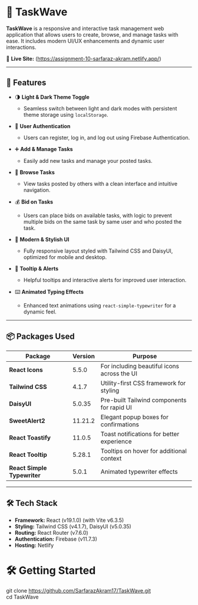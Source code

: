 # 🌊 TaskWave

**TaskWave** is a responsive and interactive task management web application that allows users to create, browse, and manage tasks with ease. It includes modern UI/UX enhancements and dynamic user interactions.

🔗 **Live Site:** (https://assignment-10-sarfaraz-akram.netlify.app/)

---

## 🚀 Features

- 🌗 **Light & Dark Theme Toggle**
  - Seamless switch between light and dark modes with persistent theme storage using `localStorage`.

- 👥 **User Authentication**
  - Users can register, log in, and log out using Firebase Authentication.

- ➕ **Add & Manage Tasks**
  - Easily add new tasks and manage your posted tasks.

- 🔎 **Browse Tasks**
  - View tasks posted by others with a clean interface and intuitive navigation.

- 💰 **Bid on Tasks**
  - Users can place bids on available tasks, with logic to prevent multiple bids on the same task by same user and who posted the task.

- 🎨 **Modern & Stylish UI**
  - Fully responsive layout styled with Tailwind CSS and DaisyUI, optimized for mobile and desktop.

- 🧠 **Tooltip & Alerts**
  - Helpful tooltips and interactive alerts for improved user interaction.

- ⌨️ **Animated Typing Effects**
  - Enhanced text animations using `react-simple-typewriter` for a dynamic feel.

---

## 📦 Packages Used

| Package                    | Version     | Purpose                                         |
|----------------------------|-------------|-------------------------------------------------|
| **React Icons**            | 5.5.0       | For including beautiful icons across the UI     |
| **Tailwind CSS**           | 4.1.7       | Utility-first CSS framework for styling         |
| **DaisyUI**                | 5.0.35      | Pre-built Tailwind components for rapid UI      |
| **SweetAlert2**            | 11.21.2     | Elegant popup boxes for confirmations           |
| **React Toastify**         | 11.0.5      | Toast notifications for better experience       |
| **React Tooltip**          | 5.28.1      | Tooltips on hover for additional context        |
| **React Simple Typewriter**| 5.0.1       | Animated typewriter effects                     |

---

## 🛠 Tech Stack

- **Framework:** React (v19.1.0) (with Vite v6.3.5)
- **Styling:** Tailwind CSS (v4.1.7), DaisyUI (v5.0.35)
- **Routing:** React Router (v7.6.0)
- **Authentication:** Firebase (v11.7.3)
- **Hosting:** Netlify

# 🛠️ Getting Started 

git clone https://github.com/SarfarazAkram17/TaskWave.git <br />
cd TaskWave

